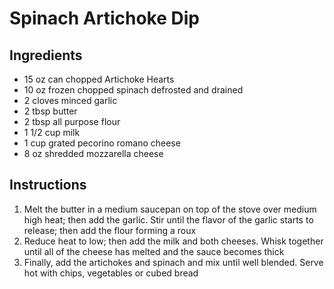 # Spinach Artichoke Dip

## Ingredients

- 15 oz can chopped Artichoke Hearts
- 10 oz frozen chopped spinach defrosted and drained
- 2 cloves minced garlic
- 2 tbsp butter
- 2 tbsp all purpose flour
- 1 1/2 cup milk
- 1 cup grated pecorino romano cheese
- 8 oz shredded mozzarella cheese

## Instructions

1. Melt the butter in a medium saucepan on top of the stove over medium high heat; then add the garlic. Stir until the flavor of the garlic starts to release; then add the flour forming a roux
2. Reduce heat to low; then add the milk and both cheeses. Whisk together until all of the cheese has melted and the sauce becomes thick
3. Finally, add the artichokes and spinach and mix until well blended. Serve hot with chips, vegetables or cubed bread